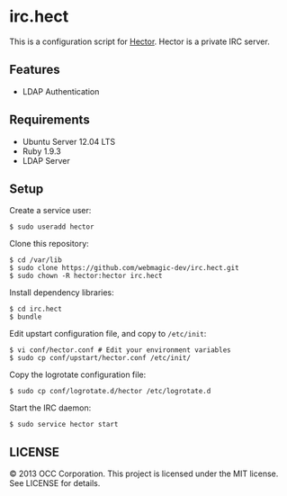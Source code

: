 irc.hect
================================================================================

This is a configuration script for [Hector](https://github.com/sstephenson/hector).
Hector is a private IRC server.


Features
-------------------------------------------------------------------------------

- LDAP Authentication


Requirements
-------------------------------------------------------------------------------

- Ubuntu Server 12.04 LTS
- Ruby 1.9.3
- LDAP Server


Setup
--------------------------------------------------------------------------------

Create a service user:

    $ sudo useradd hector

Clone this repository:

    $ cd /var/lib
    $ sudo clone https://github.com/webmagic-dev/irc.hect.git
    $ sudo chown -R hector:hector irc.hect

Install dependency libraries:

    $ cd irc.hect
    $ bundle

Edit upstart configuration file, and copy to `/etc/init`:

    $ vi conf/hector.conf # Edit your environment variables
    $ sudo cp conf/upstart/hector.conf /etc/init/

Copy the logrotate configuration file:

    $ sudo cp conf/logrotate.d/hector /etc/logrotate.d

Start the IRC daemon:

    $ sudo service hector start


LICENSE
--------------------------------------------------------------------------------

&copy; 2013 OCC Corporation.
This project is licensed under the MIT license.
See LICENSE for details.
